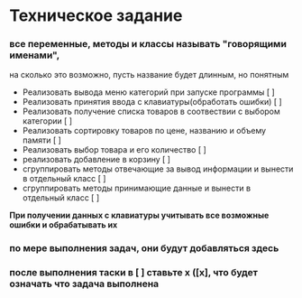 # Техническое задание

### все переменные, методы и классы называть "говорящими именами",       
на сколько это возможно, пусть название будет длинным, но понятным



  - Реализовать вывода меню категорий при запуске программы [ ]
  - Реализовать принятия ввода с клавиатуры(обработать ошибки) [ ]
  - Реализовать получение списка товаров в соотвествии с выбором категории [ ]
  - Реализовать сортировку товаров по цене, названию и объему памяти [ ]
  - Реализовать выбор товара и его количество [ ]
  - реализовать добавление в корзину [ ]
  - сгруппировать методы отвечающие за вывод информации и вынести в отдельный класс [ ]
  - сгруппировать методы принимающие данные и вынести в отдельный класс [ ]

**При получении данных с клавиатуры учитывать все возможные ошибки и обрабатывать их**

### по мере выполнения задач, они будут добавляться здесь  
### после выполнения таски в [ ] ставьте x ([x], что будет означать что задача выполнена
